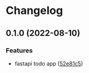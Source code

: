 # Changelog

## 0.1.0 (2022-08-10)


### Features

* fastapi todo app ([52e81c5](https://github.com/Irate-Walrus/cicd-automate-the-monotony/commit/52e81c5dcebb3d0c5b0f1fc447906e91e73278b9))
